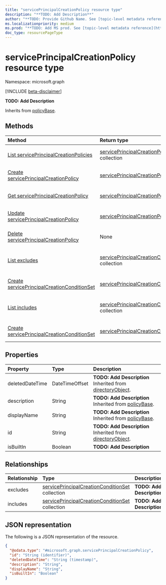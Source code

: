 ```yaml
---
title: "servicePrincipalCreationPolicy resource type"
description: "**TODO: Add Description**"
author: "**TODO: Provide Github Name. See [topic-level metadata reference](https://msgo.azurewebsites.net/add/document/guidelines/metadata.html#topic-level-metadata)**"
ms.localizationpriority: medium
ms.prod: "**TODO: Add MS prod. See [topic-level metadata reference](https://msgo.azurewebsites.net/add/document/guidelines/metadata.html#topic-level-metadata)**"
doc_type: resourcePageType
---
```


# servicePrincipalCreationPolicy resource type

Namespace: microsoft.graph

[!INCLUDE [beta-disclaimer](../../includes/beta-disclaimer.md)]

**TODO: Add Description**


Inherits from [policyBase](../resources/policybase.md).

## Methods
|Method|Return type|Description|
|:---|:---|:---|
|[List servicePrincipalCreationPolicies](../api/serviceprincipalcreationpolicy-list.md)|[servicePrincipalCreationPolicy](../resources/serviceprincipalcreationpolicy.md) collection|Get a list of the [servicePrincipalCreationPolicy](../resources/serviceprincipalcreationpolicy.md) objects and their properties.|
|[Create servicePrincipalCreationPolicy](../api/policyroot-post-serviceprincipalcreationpolicies.md)|[servicePrincipalCreationPolicy](../resources/serviceprincipalcreationpolicy.md)|Create a new [servicePrincipalCreationPolicy](../resources/serviceprincipalcreationpolicy.md) object.|
|[Get servicePrincipalCreationPolicy](../api/serviceprincipalcreationpolicy-get.md)|[servicePrincipalCreationPolicy](../resources/serviceprincipalcreationpolicy.md)|Read the properties and relationships of a [servicePrincipalCreationPolicy](../resources/serviceprincipalcreationpolicy.md) object.|
|[Update servicePrincipalCreationPolicy](../api/serviceprincipalcreationpolicy-update.md)|[servicePrincipalCreationPolicy](../resources/serviceprincipalcreationpolicy.md)|Update the properties of a [servicePrincipalCreationPolicy](../resources/serviceprincipalcreationpolicy.md) object.|
|[Delete servicePrincipalCreationPolicy](../api/serviceprincipalcreationpolicy-delete.md)|None|Deletes a [servicePrincipalCreationPolicy](../resources/serviceprincipalcreationpolicy.md) object.|
|[List excludes](../api/serviceprincipalcreationpolicy-list-excludes.md)|[servicePrincipalCreationConditionSet](../resources/serviceprincipalcreationconditionset.md) collection|Get the servicePrincipalCreationConditionSet resources from the excludes navigation property.|
|[Create servicePrincipalCreationConditionSet](../api/serviceprincipalcreationpolicy-post-excludes.md)|[servicePrincipalCreationConditionSet](../resources/serviceprincipalcreationconditionset.md)|Create a new servicePrincipalCreationConditionSet object.|
|[List includes](../api/serviceprincipalcreationpolicy-list-includes.md)|[servicePrincipalCreationConditionSet](../resources/serviceprincipalcreationconditionset.md) collection|Get the servicePrincipalCreationConditionSet resources from the includes navigation property.|
|[Create servicePrincipalCreationConditionSet](../api/serviceprincipalcreationpolicy-post-includes.md)|[servicePrincipalCreationConditionSet](../resources/serviceprincipalcreationconditionset.md)|Create a new servicePrincipalCreationConditionSet object.|

## Properties
|Property|Type|Description|
|:---|:---|:---|
|deletedDateTime|DateTimeOffset|**TODO: Add Description** Inherited from [directoryObject](../resources/directoryobject.md).|
|description|String|**TODO: Add Description** Inherited from [policyBase](../resources/policybase.md).|
|displayName|String|**TODO: Add Description** Inherited from [policyBase](../resources/policybase.md).|
|id|String|**TODO: Add Description** Inherited from [directoryObject](../resources/directoryobject.md).|
|isBuiltIn|Boolean|**TODO: Add Description**|

## Relationships
|Relationship|Type|Description|
|:---|:---|:---|
|excludes|[servicePrincipalCreationConditionSet](../resources/serviceprincipalcreationconditionset.md) collection|**TODO: Add Description**|
|includes|[servicePrincipalCreationConditionSet](../resources/serviceprincipalcreationconditionset.md) collection|**TODO: Add Description**|

## JSON representation
The following is a JSON representation of the resource.
<!-- {
  "blockType": "resource",
  "keyProperty": "id",
  "@odata.type": "microsoft.graph.servicePrincipalCreationPolicy",
  "baseType": "Microsoft.DirectoryServices.policyBase",
  "openType": false
}
-->
``` json
{
  "@odata.type": "#microsoft.graph.servicePrincipalCreationPolicy",
  "id": "String (identifier)",
  "deletedDateTime": "String (timestamp)",
  "description": "String",
  "displayName": "String",
  "isBuiltIn": "Boolean"
}
```

